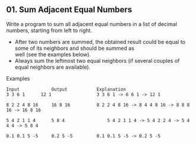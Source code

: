 ## 01. Sum Adjacent Equal Numbers

Write a program to sum all adjacent equal numbers in a list of decimal numbers, starting from left to right. <br>
-	After two numbers are summed, the obtained result could be equal to some of its neighbors and should be summed as <br> 
well (see the examples below).
-	Always sum the leftmost two equal neighbors (if several couples of equal neighbors are available).

Examples

```
Input	         Output  	      Explanation
3 3 6 1 	 12 1	              3 3 6 1 -> 6 6 1 -> 12 1

8 2 2 4 8 16	 16 8 16   	      8 2 2 4 8 16 -> 8 4 4 8 16 -> 8 8 8 16 -> 16 8 16

5 4 2 1 1 4 	 5 8 4	              5 4 2 1 1 4 -> 5 4 2 2 4 -> 5 4 4 4 -> 5 8 4

0.1 0.1 5 -5	 0.2 5 -5 	      0.1 0.1 5 -5 -> 0.2 5 -5
```
